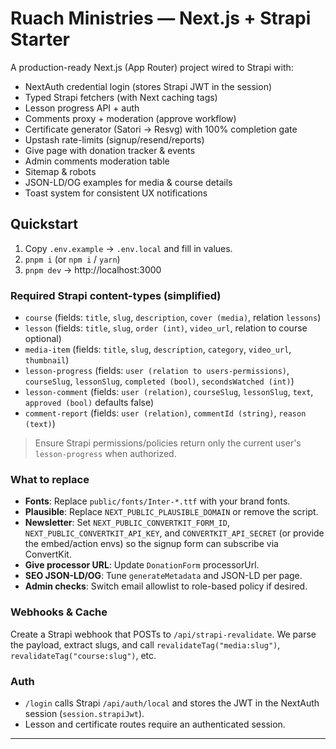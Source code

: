 # Ruach Ministries — Next.js + Strapi Starter

A production-ready Next.js (App Router) project wired to Strapi with:
- NextAuth credential login (stores Strapi JWT in the session)
- Typed Strapi fetchers (with Next caching tags)
- Lesson progress API + auth
- Comments proxy + moderation (approve workflow)
- Certificate generator (Satori → Resvg) with 100% completion gate
- Upstash rate-limits (signup/resend/reports)
- Give page with donation tracker & events
- Admin comments moderation table
- Sitemap & robots
- JSON-LD/OG examples for media & course details
- Toast system for consistent UX notifications

## Quickstart

1) Copy `.env.example` → `.env.local` and fill in values.
2) `pnpm i` (or `npm i` / `yarn`)
3) `pnpm dev` → http://localhost:3000

### Required Strapi content-types (simplified)

- `course` (fields: `title`, `slug`, `description`, `cover (media)`, relation `lessons`)
- `lesson` (fields: `title`, `slug`, `order (int)`, `video_url`, relation to course optional)
- `media-item` (fields: `title`, `slug`, `description`, `category`, `video_url`, `thumbnail`)
- `lesson-progress` (fields: `user (relation to users-permissions)`, `courseSlug`, `lessonSlug`, `completed (bool)`, `secondsWatched (int)`)
- `lesson-comment` (fields: `user (relation)`, `courseSlug`, `lessonSlug`, `text`, `approved (bool)` defaults false)
- `comment-report` (fields: `user (relation)`, `commentId (string)`, `reason (text)`)

> Ensure Strapi permissions/policies return only the current user's `lesson-progress` when authorized.

### What to replace

- **Fonts**: Replace `public/fonts/Inter-*.ttf` with your brand fonts.
- **Plausible**: Replace `NEXT_PUBLIC_PLAUSIBLE_DOMAIN` or remove the script.
- **Newsletter**: Set `NEXT_PUBLIC_CONVERTKIT_FORM_ID`, `NEXT_PUBLIC_CONVERTKIT_API_KEY`, and `CONVERTKIT_API_SECRET` (or provide the embed/action envs) so the signup form can subscribe via ConvertKit.
- **Give processor URL**: Update `DonationForm` processorUrl.
- **SEO JSON-LD/OG**: Tune `generateMetadata` and JSON-LD per page.
- **Admin checks**: Switch email allowlist to role-based policy if desired.

### Webhooks & Cache

Create a Strapi webhook that POSTs to `/api/strapi-revalidate`. We parse the payload, extract slugs, and call `revalidateTag("media:slug")`, `revalidateTag("course:slug")`, etc.

### Auth

- `/login` calls Strapi `/api/auth/local` and stores the JWT in the NextAuth session (`session.strapiJwt`).
- Lesson and certificate routes require an authenticated session.

---
